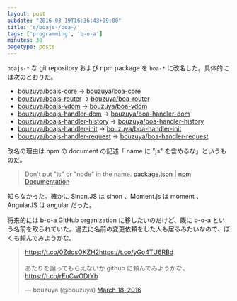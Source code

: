 ```yaml
---
layout: post
pubdate: "2016-03-19T16:36:43+09:00"
title: 's/boajs-/boa-/'
tags: ['programming', 'b-o-a']
minutes: 30
pagetype: posts
---
```

`boajs-*` な git repository および npm package を `boa-*` に改名した。具体的には次のとおりだ。

- [bouzuya/boajs-core][] -> [bouzuya/boa-core][]
- [bouzuya/boajs-router][] -> [bouzuya/boa-router][]
- [bouzuya/boajs-vdom][] -> [bouzuya/boa-vdom][]
- [bouzuya/boajs-handler-dom][] -> [bouzuya/boa-handler-dom][]
- [bouzuya/boajs-handler-history][] -> [bouzuya/boa-handler-history][]
- [bouzuya/boajs-handler-init][] -> [bouzuya/boa-handler-init][]
- [bouzuya/boajs-handler-request][] -> [bouzuya/boa-handler-request][]

改名の理由は npm の document の記述「 name に "js" を含めるな」というものだ。

> Don't put "js" or "node" in the name.
[package.json | npm Documentation](https://docs.npmjs.com/files/package.json)

知らなかった。確かに Sinon.JS は sinon 、Moment.js は moment 、AngularJS は angular だった。

将来的には b-o-a GitHub organization に移したいのだけど、既に b-o-a という名前を取られていた。過去に名前の変更依頼をした人も居るみたいなので、ぼくも頼んでみようかな。

<blockquote class="twitter-tweet" data-partner="tweetdeck"><p lang="ja" dir="ltr"><a href="https://t.co/0ZdosOKZH2">https://t.co/0ZdosOKZH2</a><a href="https://t.co/yGo4TU6RBd">https://t.co/yGo4TU6RBd</a><br><br>あたりを譲ってもらえないか github に頼んでみようかな。<a href="https://t.co/rEuCwODtYb">https://t.co/rEuCwODtYb</a></p>&mdash; bouzuya (@bouzuya) <a href="https://twitter.com/bouzuya/status/710846609290964995">March 18, 2016</a></blockquote>
<script async src="//platform.twitter.com/widgets.js" charset="utf-8"></script>

[bouzuya/boa-core]: https://github.com/bouzuya/boa-core
[bouzuya/boa-handler-dom]: https://github.com/bouzuya/boa-handler-dom
[bouzuya/boa-handler-history]: https://github.com/bouzuya/boa-handler-history
[bouzuya/boa-handler-init]: https://github.com/bouzuya/boa-handler-init
[bouzuya/boa-handler-request]: https://github.com/bouzuya/boa-handler-request
[bouzuya/boa-router]: https://github.com/bouzuya/boa-router
[bouzuya/boa-vdom]: https://github.com/bouzuya/boa-vdom
[bouzuya/boajs-core]: https://github.com/bouzuya/boajs-core
[bouzuya/boajs-handler-dom]: https://github.com/bouzuya/boajs-handler-dom
[bouzuya/boajs-handler-history]: https://github.com/bouzuya/boajs-handler-history
[bouzuya/boajs-handler-init]: https://github.com/bouzuya/boajs-handler-init
[bouzuya/boajs-handler-request]: https://github.com/bouzuya/boajs-handler-request
[bouzuya/boajs-router]: https://github.com/bouzuya/boajs-router
[bouzuya/boajs-vdom]: https://github.com/bouzuya/boajs-vdom
